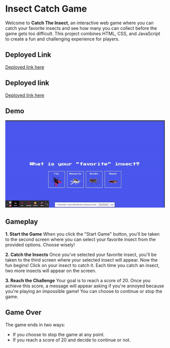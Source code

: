 # Insect Catch Game

Welcome to **Catch The Insect**, an interactive web game where you can catch your favorite insects and see how many you can collect before the game gets too difficult. This project combines HTML, CSS, and JavaScript to create a fun and challenging experience for players.
## Deployed Link
[Deployed link here](https://mdawood11.github.io/insect-catch-game/)

## Deployed link

[Deployed link here](https://mdawood11.github.io/insect-catch-game/)

## Demo

![Demo](./assets/Demo.gif)

## Gameplay

**1. Start the Game**
When you click the "Start Game" button, you'll be taken to the second screen where you can select your favorite insect from the provided options. Choose wisely!

**2. Catch the Insects**
Once you've selected your favorite insect, you'll be taken to the third screen where your selected insect will appear. Now the fun begins! Click on your insect to catch it. Each time you catch an insect, two more insects will appear on the screen.

**3. Reach the Challenge**
Your goal is to reach a score of 20. Once you achieve this score, a message will appear asking if you're annoyed because you're playing an impossible game! You can choose to continue or stop the game.

## Game Over

The game ends in two ways:

- If you choose to stop the game at any point.
- If you reach a score of 20 and decide to continue or not.
